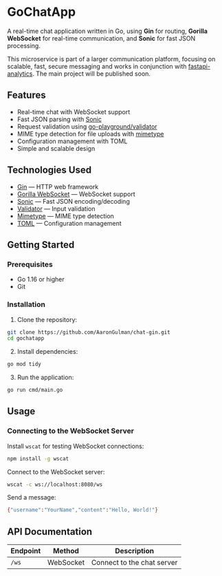# GoChatApp

A real-time chat application written in Go, using **Gin** for routing, **Gorilla WebSocket** for real-time communication, and **Sonic** for fast JSON processing.

This microservice is part of a larger communication platform, focusing on scalable, fast, secure messaging and works in conjunction with [fastapi-analytics](https://github.com/AaronGulman/fastapi-analytics). The main project will be published soon.

## Features

- Real-time chat with WebSocket support
- Fast JSON parsing with [Sonic](https://github.com/bytedance/sonic)
- Request validation using [go-playground/validator](https://github.com/go-playground/validator)
- MIME type detection for file uploads with [mimetype](https://github.com/gabriel-vasile/mimetype)
- Configuration management with TOML
- Simple and scalable design

## Technologies Used

- [Gin](https://github.com/gin-gonic/gin) — HTTP web framework
- [Gorilla WebSocket](https://github.com/gorilla/websocket) — WebSocket support
- [Sonic](https://github.com/bytedance/sonic) — Fast JSON encoding/decoding
- [Validator](https://github.com/go-playground/validator) — Input validation
- [Mimetype](https://github.com/gabriel-vasile/mimetype) — MIME type detection
- [TOML](https://github.com/pelletier/go-toml) — Configuration management

## Getting Started

### Prerequisites

- Go 1.16 or higher
- Git

### Installation

1. Clone the repository:
```bash
git clone https://github.com/AaronGulman/chat-gin.git
cd gochatapp
```

2. Install dependencies:
```bash
go mod tidy
```

3. Run the application:
```bash
go run cmd/main.go
```

## Usage

### Connecting to the WebSocket Server

Install `wscat` for testing WebSocket connections:
```bash
npm install -g wscat
```

Connect to the WebSocket server:
```bash
wscat -c ws://localhost:8080/ws
```

Send a message:
```bash
{"username":"YourName","content":"Hello, World!"}
```

## API Documentation

| Endpoint | Method | Description |
|----------|--------|-------------|
| `/ws`    | WebSocket | Connect to the chat server |
